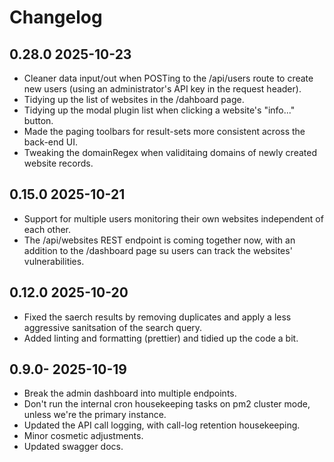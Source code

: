 # Changelog

## 0.28.0 2025-10-23

- Cleaner data input/out when POSTing to the /api/users route to create new users (using an administrator's API key in the request header).
- Tidying up the list of websites in the /dahboard page.
- Tidying up the modal plugin list when clicking a website's "info..." button.
- Made the paging toolbars for result-sets more consistent across the back-end UI.
- Tweaking the domainRegex when validitaing domains of newly created website records.

## 0.15.0 2025-10-21

- Support for multiple users monitoring their own websites independent of each other.
- The /api/websites REST endpoint is coming together now, with an addition to the /dashboard page su users can track the websites' vulnerabilities.

## 0.12.0 2025-10-20

- Fixed the saerch results by removing duplicates and apply a less aggressive sanitsation of the search query.
- Added linting and formatting (prettier) and tidied up the code a bit.

## 0.9.0- 2025-10-19

- Break the admin dashboard into multiple endpoints.
- Don't run the internal cron housekeeping tasks on pm2 cluster mode, unless we're the primary instance.
- Updated the API call logging, with call-log retention housekeeping.
- Minor cosmetic adjustments.
- Updated swagger docs.
